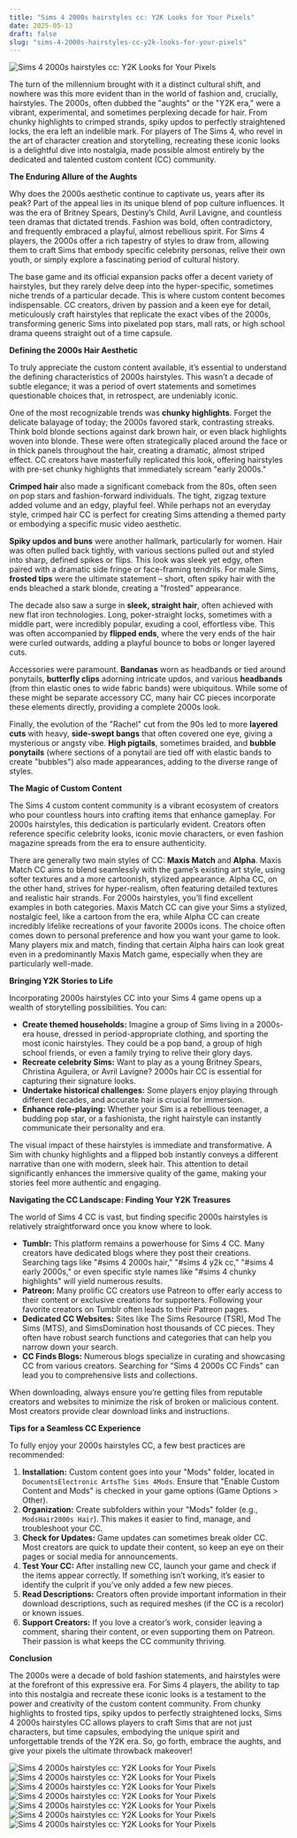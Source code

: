 ```yaml
---
title: "Sims 4 2000s hairstyles cc: Y2K Looks for Your Pixels"
date: 2025-05-13
draft: false
slug: "sims-4-2000s-hairstyles-cc-y2k-looks-for-your-pixels" 
---
```


![Sims 4 2000s hairstyles cc: Y2K Looks for Your Pixels](https://i.pinimg.com/736x/99/c1/3f/99c13fcabc1abc5b38e4cb1ec8910516.jpg "Sims 4 2000s hairstyles cc: Y2K Looks for Your Pixels")

The turn of the millennium brought with it a distinct cultural shift, and nowhere was this more evident than in the world of fashion and, crucially, hairstyles. The 2000s, often dubbed the "aughts" or the "Y2K era," were a vibrant, experimental, and sometimes perplexing decade for hair. From chunky highlights to crimped strands, spiky updos to perfectly straightened locks, the era left an indelible mark. For players of The Sims 4, who revel in the art of character creation and storytelling, recreating these iconic looks is a delightful dive into nostalgia, made possible almost entirely by the dedicated and talented custom content (CC) community.

**The Enduring Allure of the Aughts**

Why does the 2000s aesthetic continue to captivate us, years after its peak? Part of the appeal lies in its unique blend of pop culture influences. It was the era of Britney Spears, Destiny’s Child, Avril Lavigne, and countless teen dramas that dictated trends. Fashion was bold, often contradictory, and frequently embraced a playful, almost rebellious spirit. For Sims 4 players, the 2000s offer a rich tapestry of styles to draw from, allowing them to craft Sims that embody specific celebrity personas, relive their own youth, or simply explore a fascinating period of cultural history.

The base game and its official expansion packs offer a decent variety of hairstyles, but they rarely delve deep into the hyper-specific, sometimes niche trends of a particular decade. This is where custom content becomes indispensable. CC creators, driven by passion and a keen eye for detail, meticulously craft hairstyles that replicate the exact vibes of the 2000s, transforming generic Sims into pixelated pop stars, mall rats, or high school drama queens straight out of a time capsule.

**Defining the 2000s Hair Aesthetic**

To truly appreciate the custom content available, it’s essential to understand the defining characteristics of 2000s hairstyles. This wasn’t a decade of subtle elegance; it was a period of overt statements and sometimes questionable choices that, in retrospect, are undeniably iconic.

One of the most recognizable trends was **chunky highlights**. Forget the delicate balayage of today; the 2000s favored stark, contrasting streaks. Think bold blonde sections against dark brown hair, or even black highlights woven into blonde. These were often strategically placed around the face or in thick panels throughout the hair, creating a dramatic, almost striped effect. CC creators have masterfully replicated this look, offering hairstyles with pre-set chunky highlights that immediately scream "early 2000s."

**Crimped hair** also made a significant comeback from the 80s, often seen on pop stars and fashion-forward individuals. The tight, zigzag texture added volume and an edgy, playful feel. While perhaps not an everyday style, crimped hair CC is perfect for creating Sims attending a themed party or embodying a specific music video aesthetic.

**Spiky updos and buns** were another hallmark, particularly for women. Hair was often pulled back tightly, with various sections pulled out and styled into sharp, defined spikes or flips. This look was sleek yet edgy, often paired with a dramatic side fringe or face-framing tendrils. For male Sims, **frosted tips** were the ultimate statement – short, often spiky hair with the ends bleached a stark blonde, creating a "frosted" appearance.

The decade also saw a surge in **sleek, straight hair**, often achieved with new flat iron technologies. Long, poker-straight locks, sometimes with a middle part, were incredibly popular, exuding a cool, effortless vibe. This was often accompanied by **flipped ends**, where the very ends of the hair were curled outwards, adding a playful bounce to bobs or longer layered cuts.

Accessories were paramount. **Bandanas** worn as headbands or tied around ponytails, **butterfly clips** adorning intricate updos, and various **headbands** (from thin elastic ones to wide fabric bands) were ubiquitous. While some of these might be separate accessory CC, many hair CC pieces incorporate these elements directly, providing a complete 2000s look.

Finally, the evolution of the "Rachel" cut from the 90s led to more **layered cuts** with heavy, **side-swept bangs** that often covered one eye, giving a mysterious or angsty vibe. **High pigtails**, sometimes braided, and **bubble ponytails** (where sections of a ponytail are tied off with elastic bands to create "bubbles") also made appearances, adding to the diverse range of styles.

**The Magic of Custom Content**

The Sims 4 custom content community is a vibrant ecosystem of creators who pour countless hours into crafting items that enhance gameplay. For 2000s hairstyles, this dedication is particularly evident. Creators often reference specific celebrity looks, iconic movie characters, or even fashion magazine spreads from the era to ensure authenticity.

There are generally two main styles of CC: **Maxis Match** and **Alpha**. Maxis Match CC aims to blend seamlessly with the game’s existing art style, using softer textures and a more cartoonish, stylized appearance. Alpha CC, on the other hand, strives for hyper-realism, often featuring detailed textures and realistic hair strands. For 2000s hairstyles, you’ll find excellent examples in both categories. Maxis Match CC can give your Sims a stylized, nostalgic feel, like a cartoon from the era, while Alpha CC can create incredibly lifelike recreations of your favorite 2000s icons. The choice often comes down to personal preference and how you want your game to look. Many players mix and match, finding that certain Alpha hairs can look great even in a predominantly Maxis Match game, especially when they are particularly well-made.

**Bringing Y2K Stories to Life**

Incorporating 2000s hairstyles CC into your Sims 4 game opens up a wealth of storytelling possibilities. You can:

* **Create themed households:** Imagine a group of Sims living in a 2000s-era house, dressed in period-appropriate clothing, and sporting the most iconic hairstyles. They could be a pop band, a group of high school friends, or even a family trying to relive their glory days.
* **Recreate celebrity Sims:** Want to play as a young Britney Spears, Christina Aguilera, or Avril Lavigne? 2000s hair CC is essential for capturing their signature looks.
* **Undertake historical challenges:** Some players enjoy playing through different decades, and accurate hair is crucial for immersion.
* **Enhance role-playing:** Whether your Sim is a rebellious teenager, a budding pop star, or a fashionista, the right hairstyle can instantly communicate their personality and era.

The visual impact of these hairstyles is immediate and transformative. A Sim with chunky highlights and a flipped bob instantly conveys a different narrative than one with modern, sleek hair. This attention to detail significantly enhances the immersive quality of the game, making your stories feel more authentic and engaging.

**Navigating the CC Landscape: Finding Your Y2K Treasures**

The world of Sims 4 CC is vast, but finding specific 2000s hairstyles is relatively straightforward once you know where to look.

* **Tumblr:** This platform remains a powerhouse for Sims 4 CC. Many creators have dedicated blogs where they post their creations. Searching tags like "#sims 4 2000s hair," "#sims 4 y2k cc," "#sims 4 early 2000s," or even specific style names like "#sims 4 chunky highlights" will yield numerous results.
* **Patreon:** Many prolific CC creators use Patreon to offer early access to their content or exclusive creations for supporters. Following your favorite creators on Tumblr often leads to their Patreon pages.
* **Dedicated CC Websites:** Sites like The Sims Resource (TSR), Mod The Sims (MTS), and SimsDomination host thousands of CC pieces. They often have robust search functions and categories that can help you narrow down your search.
* **CC Finds Blogs:** Numerous blogs specialize in curating and showcasing CC from various creators. Searching for "Sims 4 2000s CC Finds" can lead you to comprehensive lists and collections.

When downloading, always ensure you’re getting files from reputable creators and websites to minimize the risk of broken or malicious content. Most creators provide clear download links and instructions.

**Tips for a Seamless CC Experience**

To fully enjoy your 2000s hairstyles CC, a few best practices are recommended:

1. **Installation:** Custom content goes into your "Mods" folder, located in `DocumentsElectronic ArtsThe Sims 4Mods`. Ensure that "Enable Custom Content and Mods" is checked in your game options (Game Options > Other).
2. **Organization:** Create subfolders within your "Mods" folder (e.g., `ModsHair2000s Hair`). This makes it easier to find, manage, and troubleshoot your CC.
3. **Check for Updates:** Game updates can sometimes break older CC. Most creators are quick to update their content, so keep an eye on their pages or social media for announcements.
4. **Test Your CC:** After installing new CC, launch your game and check if the items appear correctly. If something isn’t working, it’s easier to identify the culprit if you’ve only added a few new pieces.
5. **Read Descriptions:** Creators often provide important information in their download descriptions, such as required meshes (if the CC is a recolor) or known issues.
6. **Support Creators:** If you love a creator’s work, consider leaving a comment, sharing their content, or even supporting them on Patreon. Their passion is what keeps the CC community thriving.

**Conclusion**

The 2000s were a decade of bold fashion statements, and hairstyles were at the forefront of this expressive era. For Sims 4 players, the ability to tap into this nostalgia and recreate these iconic looks is a testament to the power and creativity of the custom content community. From chunky highlights to frosted tips, spiky updos to perfectly straightened locks, Sims 4 2000s hairstyles CC allows players to craft Sims that are not just characters, but time capsules, embodying the unique spirit and unforgettable trends of the Y2K era. So, go forth, embrace the aughts, and give your pixels the ultimate throwback makeover!

![Sims 4 2000s hairstyles cc: Y2K Looks for Your Pixels](https://i.pinimg.com/originals/db/e2/d4/dbe2d48bb9c44acbdd12f282e6c1b010.png "Sims 4 2000s hairstyles cc: Y2K Looks for Your Pixels") ![Sims 4 2000s hairstyles cc: Y2K Looks for Your Pixels](https://i.pinimg.com/originals/89/2d/da/892dda3273226916be9d041412b82b42.png "Sims 4 2000s hairstyles cc: Y2K Looks for Your Pixels") ![Sims 4 2000s hairstyles cc: Y2K Looks for Your Pixels](https://i.pinimg.com/originals/31/1c/d4/311cd4ab7599f523e20df13101054445.jpg "Sims 4 2000s hairstyles cc: Y2K Looks for Your Pixels") ![Sims 4 2000s hairstyles cc: Y2K Looks for Your Pixels](https://i.pinimg.com/originals/d5/40/41/d54041bb2da2dac3acc386b0e8626748.png "Sims 4 2000s hairstyles cc: Y2K Looks for Your Pixels") ![Sims 4 2000s hairstyles cc: Y2K Looks for Your Pixels](https://64.media.tumblr.com/ee6c8de30c3907293dd55314d63a24f1/5eaaddc57391ef8f-5f/s1280x1920/802e1afbdbb6963ed1d8f959b5b18eb8cf67f30a.png "Sims 4 2000s hairstyles cc: Y2K Looks for Your Pixels") ![Sims 4 2000s hairstyles cc: Y2K Looks for Your Pixels](https://i.pinimg.com/736x/b3/bc/cc/b3bcccce452f28ee438bcbc5f5d83fa2.jpg "Sims 4 2000s hairstyles cc: Y2K Looks for Your Pixels") ![Sims 4 2000s hairstyles cc: Y2K Looks for Your Pixels](https://64.media.tumblr.com/b3772034c17b1405ced5a1fd9648cc92/edce670ef3da9479-82/s1280x1920/65da5b937a973b087fd7be1e108d6bdc6c5df614.png "Sims 4 2000s hairstyles cc: Y2K Looks for Your Pixels")